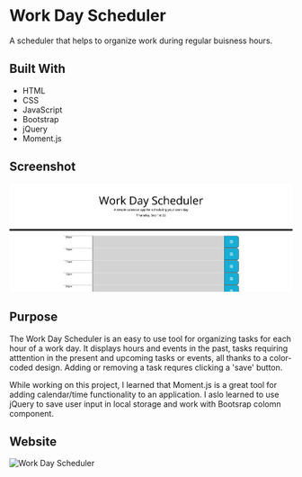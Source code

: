 # Work Day Scheduler
A scheduler that helps to organize work during regular buisness hours.

## Built With
* HTML
* CSS
* JavaScript
* Bootstrap
* jQuery
* Moment.js

## Screenshot
![Work Day Scheduler](./assets/work-day-scheduler.png)

## Purpose
The Work Day Scheduler is an easy to use tool for organizing tasks for each hour of a work day. It displays hours and events in the past, tasks requiring atttention in the present and upcoming tasks or events, all thanks to a color-coded design. Adding or removing a task requres clicking a 'save' button.

While working on this project, I learned that Moment.js is a great tool for adding calendar/time functionality to an application. I aslo learned to use jQuery to save user input in local storage and work with Bootsrap colomn component.

## Website
![Work Day Scheduler](https://serebr-nina.github.io/workplanner/)





